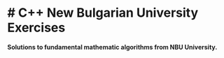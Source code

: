 <h1> # C++ New Bulgarian University Exercises </h1>
<p>
  <b>  Solutions to fundamental mathematic algorithms from NBU University.  </b>
